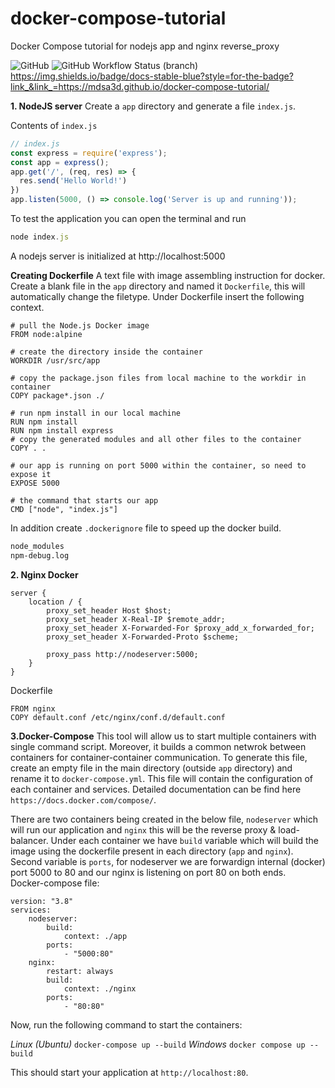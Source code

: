 # docker-compose-tutorial
Docker Compose tutorial for nodejs app and nginx reverse_proxy

![GitHub](https://img.shields.io/github/license/mdsa3d/docker-compose-tutorial?style=for-the-badge)
![GitHub Workflow Status (branch)](https://img.shields.io/github/workflow/status/mdsa3d/docker-compose-tutorial/pages%20build%20and%20deployment/gh-pages?style=for-the-badge)
https://img.shields.io/badge/docs-stable-blue?style=for-the-badge?link_&link_=https://mdsa3d.github.io/docker-compose-tutorial/

**1. NodeJS server**
Create a `app` directory and generate a file `index.js`.

Contents of `index.js` 

```javascript
// index.js
const express = require('express');
const app = express();
app.get('/', (req, res) => {
  res.send('Hello World!')
})
app.listen(5000, () => console.log('Server is up and running'));
```

To test the application you can open the terminal and run 

```javascript
node index.js
```
A nodejs server is initialized at http://localhost:5000

**Creating Dockerfile**
A text file with image assembling instruction for docker.
Create a blank file in the `app` directory and named it `Dockerfile`, this will automatically change the filetype. Under Dockerfile insert the following context.

```Dcokerfile
# pull the Node.js Docker image
FROM node:alpine

# create the directory inside the container
WORKDIR /usr/src/app

# copy the package.json files from local machine to the workdir in container
COPY package*.json ./

# run npm install in our local machine
RUN npm install
RUN npm install express
# copy the generated modules and all other files to the container
COPY . .

# our app is running on port 5000 within the container, so need to expose it
EXPOSE 5000

# the command that starts our app
CMD ["node", "index.js"]
```

In addition create `.dockerignore` file to speed up the docker build.
```bash
node_modules
npm-debug.log
```

**2. Nginx Docker**
```
server {
    location / {
        proxy_set_header Host $host;
        proxy_set_header X-Real-IP $remote_addr;
        proxy_set_header X-Forwarded-For $proxy_add_x_forwarded_for;
        proxy_set_header X-Forwarded-Proto $scheme;

        proxy_pass http://nodeserver:5000;
    }
}
```

Dockerfile
```
FROM nginx
COPY default.conf /etc/nginx/conf.d/default.conf
```



**3.Docker-Compose**
This tool will allow us to start multiple containers with single command script. Moreover, it builds a common netwrok between containers for container-container communication.
To generate this file, create an empty file in the main directory (outside `app` directory) and rename it to `docker-compose.yml`. This file will contain the configuration of each container and services. Detailed documentation can be find here `https://docs.docker.com/compose/`.

There are two containers being created in the below file, `nodeserver` which will run our application and `nginx` this will be the reverse proxy & load-balancer.
Under each container we have `build` variable which will build the image using the dockerfile present in each directory (`app` and `nginx`). Second variable is `ports`, for nodeserver we are forwardign internal (docker) port 5000 to 80 and our nginx is listening on port 80 on both ends.  
Docker-compose file:
```
version: "3.8"
services:
    nodeserver:
        build:
            context: ./app
        ports:
            - "5000:80"
    nginx:
        restart: always
        build:
            context: ./nginx
        ports:
            - "80:80"
```

Now, run the following command to start the containers:

*Linux (Ubuntu)*         `docker-compose up --build`
*Windows*                `docker compose up --build`

This should start your application at `http://localhost:80`.
